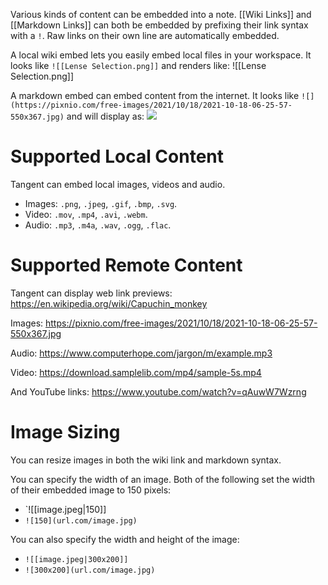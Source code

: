 Various kinds of content can be embedded into a note. [[Wiki Links]] and [[Markdown Links]] can both be embedded by prefixing their link syntax with a `!`. Raw links on their own line are automatically embedded.

A local wiki embed lets you easily embed local files in your workspace. It looks like `![[Lense Selection.png]]` and renders like: ![[Lense Selection.png]]

A markdown embed can embed content from the internet. It looks like `![](https://pixnio.com/free-images/2021/10/18/2021-10-18-06-25-57-550x367.jpg)` and will display as:
![](https://pixnio.com/free-images/2021/10/18/2021-10-18-06-25-57-550x367.jpg)

# Supported Local Content
Tangent can embed local images, videos and audio.
* Images: `.png`, `.jpeg`, `.gif`, `.bmp`, `.svg`.
* Video: `.mov`, `.mp4`, `.avi`, `.webm`.
* Audio: `.mp3`, `.m4a`, `.wav`, `.ogg`, `.flac`.

# Supported Remote Content
Tangent can display web link previews:
https://en.wikipedia.org/wiki/Capuchin_monkey

Images:
https://pixnio.com/free-images/2021/10/18/2021-10-18-06-25-57-550x367.jpg

Audio:
https://www.computerhope.com/jargon/m/example.mp3

Video:
https://download.samplelib.com/mp4/sample-5s.mp4

And YouTube links:
https://www.youtube.com/watch?v=qAuwW7Wzrng

# Image Sizing
You can resize images in both the wiki link and markdown syntax.

You can specify the width of an image. Both of the following set the width of their embedded image to 150 pixels:
* `![[image.jpeg|150]]
* `![150](url.com/image.jpg)`

You can also specify the width and height of the image:
* `![[image.jpeg|300x200]]`
* `![300x200](url.com/image.jpg)`
